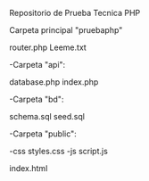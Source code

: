 Repositorio de Prueba Tecnica PHP

Carpeta principal "pruebaphp"

router.php
Leeme.txt

-Carpeta "api":

database.php
index.php

-Carpeta "bd":

schema.sql
seed.sql

-Carpeta "public":

-css
styles.css
-js
script.js

index.html
